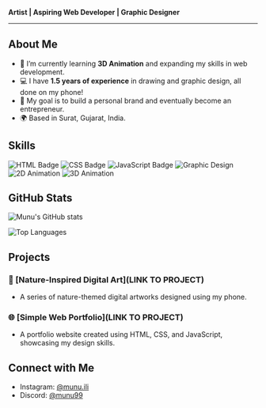 **Artist | Aspiring Web Developer | Graphic Designer**

---

## About Me
- 🌱 I’m currently learning **3D Animation** and expanding my skills in web development.
- 💻 I have **1.5 years of experience** in drawing and graphic design, all done on my phone!
- 🎯 My goal is to build a personal brand and eventually become an entrepreneur.
- 🌍 Based in Surat, Gujarat, India.

## Skills
![HTML Badge](https://img.shields.io/badge/HTML-Intermediate-orange)
![CSS Badge](https://img.shields.io/badge/CSS-Intermediate-blue)
![JavaScript Badge](https://img.shields.io/badge/JavaScript-Beginner-yellow)
![Graphic Design](https://img.shields.io/badge/Graphic%20Design-Intermediate-green)
![2D Animation](https://img.shields.io/badge/2D%20Animation-Intermediate-yellowgreen)
![3D Animation](https://img.shields.io/badge/3D%20Animation-Learning-red)

## GitHub Stats
![Munu's GitHub stats](https://github-readme-stats.vercel.app/api?username=Munu00&show_icons=true&theme=radical)

![Top Languages](https://github-readme-stats.vercel.app/api/top-langs/?username=Munu00&layout=compact&theme=radical)

## Projects
### 🎨 [Nature-Inspired Digital Art](LINK TO PROJECT)
- A series of nature-themed digital artworks designed using my phone.

### 🌐 [Simple Web Portfolio](LINK TO PROJECT)
- A portfolio website created using HTML, CSS, and JavaScript, showcasing my design skills.

## Connect with Me
- Instagram: [@munu.ili](https://www.instagram.com/munu.ili)
- Discord: [@munu99](https://discord.com/invite/JwGndYTMx9)